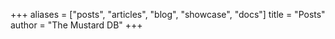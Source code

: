 +++
aliases = ["posts", "articles", "blog", "showcase", "docs"]
title = "Posts"
author = "The Mustard DB"
+++
